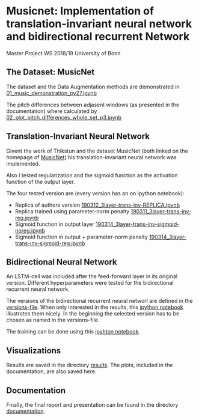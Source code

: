 # Musicnet: Implementation of translation-invariant neural network and bidirectional recurrent Network

Master Project WS 2018/19 University of Bonn

## The Dataset: MusicNet

The dataset and the Data Augmentation methods are demonstrated in [01_music_demonstration_py27.ipynb](https://github.com/sahahner/musicnet_abgabe/blob/master/01_music_demonstration_py27.ipynb)

The pitch differences between adjasent windows (as presented in the documentation) where calculated by 
[02_plot_pitch_differences_whole_set_p3.ipynb](https://github.com/sahahner/musicnet_abgabe/blob/master/02_plot_pitch_differences_whole_set_p3.ipynb)

## Translation-Invariant Neural Network

Givent the work of Thikstun and the dataset MusicNet (both linked on the homepage of [MusicNet](https://homes.cs.washington.edu/~thickstn/musicnet.html))
his translation-invariant neural network was implemented.

Also I tested regularization and the sigmoid function as the activation function of the output layer.

The four tested version are (every version has an on ipython notebook):
- Replica of authors version [190312_3layer-trans-inv-REPLICA.ipynb](https://github.com/sahahner/musicnet_abgabe/blob/master/190312_3layer-trans-inv-REPLICA.ipynb)
- Replica trained using parameter-norm penalty [190311_3layer-trans-inv-reg.ipynb](https://github.com/sahahner/musicnet_abgabe/blob/master/190311_3layer-trans-inv-reg.ipynb)
- Sigmoid function in output layer [190314_3layer-trans-inv-sigmoid-noreg.ipynb](https://github.com/sahahner/musicnet_abgabe/blob/master/190314_3layer-trans-inv-sigmoid-noreg.ipynb)
- Sigmoid function in output + parameter-norm penalty [190314_3layer-trans-inv-sigmoid-reg.ipynb](https://github.com/sahahner/musicnet_abgabe/blob/master/190314_3layer-trans-inv-sigmoid-reg.ipynb)


## Bidirectional Neural Network

An LSTM-cell was included after the feed-forward layer in its original version. 
Different hyperparameters were tested for the bidirectional recurrent neural network.

The versions of the bidirectional recurrent neural networl are defined in the [versions-file](https://github.com/sahahner/musicnet_abgabe/blob/master/lib/versions_norm.py).
When only interested in the results, this [ipython notebook](https://github.com/sahahner/musicnet_abgabe/blob/master/05_3layer-LSTM-norm_results.ipynb)
illustrates them nicely. In the beginning the selected version has to be chosen as named in the versions-file.

The training can be done using this [ipyhton notebook](https://github.com/sahahner/musicnet_abgabe/blob/master/05_3layer-LSTM-norm_train.ipynb).

## Visualizations

Results are saved in the directory [results](https://github.com/sahahner/musicnet_abgabe/tree/master/results). 
The plots, included in the documentation, are also saved here.

## Documentation

Finally, the final report and presentation can be found in the directory [documentation](https://github.com/sahahner/musicnet_abgabe/tree/master/documentation).